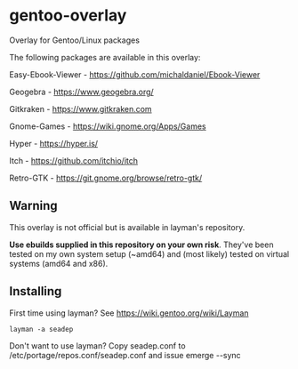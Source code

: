 gentoo-overlay
==============

Overlay for Gentoo/Linux packages

The following packages are available in this overlay:

Easy-Ebook-Viewer - https://github.com/michaldaniel/Ebook-Viewer

Geogebra - https://www.geogebra.org/

Gitkraken - https://www.gitkraken.com

Gnome-Games - https://wiki.gnome.org/Apps/Games

Hyper - https://hyper.is/

Itch - https://github.com/itchio/itch

Retro-GTK - https://git.gnome.org/browse/retro-gtk/


## Warning
This overlay is not official but is available in layman's repository.

**Use ebuilds supplied in this repository on your own risk**. They've been tested on my own system setup (~amd64) and (most likely) tested on virtual systems (amd64 and x86).

## Installing

First time using layman? See https://wiki.gentoo.org/wiki/Layman

    layman -a seadep

Don't want to use layman? Copy seadep.conf to /etc/portage/repos.conf/seadep.conf and issue emerge --sync
